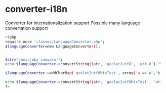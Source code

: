 # converter-i18n
Converter for internationalization support
Possible many language convertation support
```sh
<?php
require_once 'classes/LanguageConverter.php';
$languageConverter=new LanguageConverter();


$str="gamarjoba samyaro!";
echo $languageConverter->convertString($str, 'geolat2utf8', 'utf-8')."\n";

$languageConverter->addCharMap('geolat2utf8MixTest', array('a'=>'A','b'=>'B','g'=>'G','d'=>'დ','e'=>'ე','v'=>'ვ','z'=>'ზ','T'=>'თ','i'=>'ი','k'=>'კ','l'=>'ლ','m'=>'მ','n'=>'ნ','o'=>'ო','p'=>'პ','J'=>'ჟ','r'=>'რ','s'=>'ს','t'=>'ტ','u'=>'უ','f'=>'ფ','q'=>'ქ','R'=>'ღ','y'=>'ყ','S'=>'შ','C'=>'ჩ','c'=>'ც','Z'=>'ძ','w'=>'წ','W'=>'ჭ','x'=>'ხ','j'=>'ჯ','h'=>'ჰ'));

echo $languageConverter->convertString($str, 'geolat2utf8MixTest', 'utf-8')."\n";
?>
```
